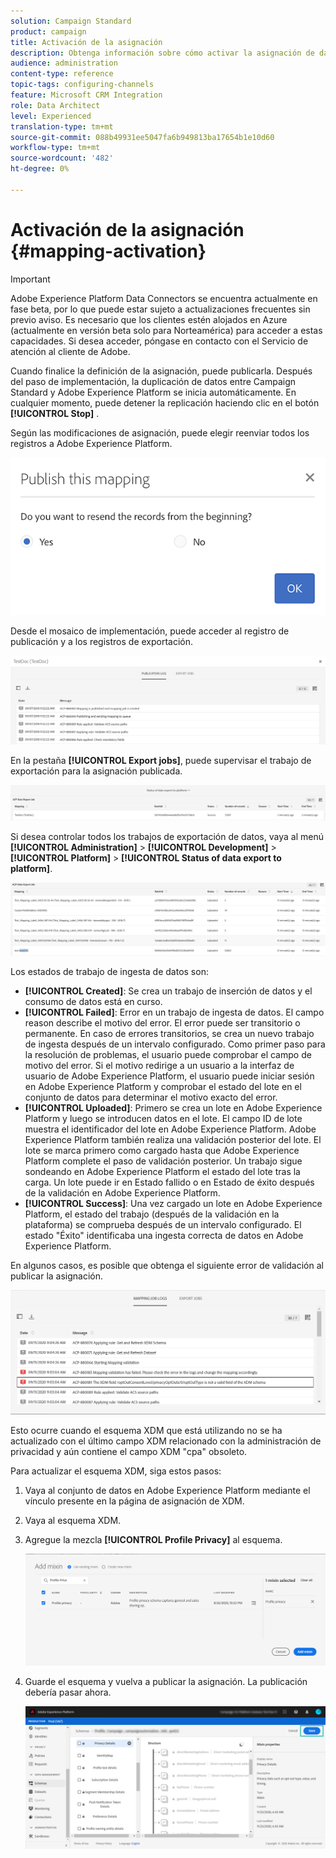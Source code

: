 ```yaml
---
solution: Campaign Standard
product: campaign
title: Activación de la asignación
description: Obtenga información sobre cómo activar la asignación de datos
audience: administration
content-type: reference
topic-tags: configuring-channels
feature: Microsoft CRM Integration
role: Data Architect
level: Experienced
translation-type: tm+mt
source-git-commit: 088b49931ee5047fa6b949813ba17654b1e10d60
workflow-type: tm+mt
source-wordcount: '482'
ht-degree: 0%

---
```



# Activación de la asignación {#mapping-activation}

>[!IMPORTANT]
>
>Adobe Experience Platform Data Connectors se encuentra actualmente en fase beta, por lo que puede estar sujeto a actualizaciones frecuentes sin previo aviso. Es necesario que los clientes estén alojados en Azure (actualmente en versión beta solo para Norteamérica) para acceder a estas capacidades. Si desea acceder, póngase en contacto con el Servicio de atención al cliente de Adobe.

Cuando finalice la definición de la asignación, puede publicarla. Después del paso de implementación, la duplicación de datos entre Campaign Standard y Adobe Experience Platform se inicia automáticamente. En cualquier momento, puede detener la replicación haciendo clic en el botón **[!UICONTROL Stop]** .

Según las modificaciones de asignación, puede elegir reenviar todos los registros a Adobe Experience Platform.

![](assets/aep_publishmapping.png)

Desde el mosaico de implementación, puede acceder al registro de publicación y a los registros de exportación.

![](assets/aep_publog.png)

En la pestaña **[!UICONTROL Export jobs]**, puede supervisar el trabajo de exportación para la asignación publicada.

![](assets/aep_jobstatus.png)

Si desea controlar todos los trabajos de exportación de datos, vaya al menú **[!UICONTROL Administration]** > **[!UICONTROL Development]** > **[!UICONTROL Platform]** > **[!UICONTROL Status of data export to platform]**.

![](assets/aep_statusmapping.png)

Los estados de trabajo de ingesta de datos son:

* **[!UICONTROL Created]**: Se crea un trabajo de inserción de datos y el consumo de datos está en curso.
* **[!UICONTROL Failed]**: Error en un trabajo de ingesta de datos. El campo reason describe el motivo del error. El error puede ser transitorio o permanente. En caso de errores transitorios, se crea un nuevo trabajo de ingesta después de un intervalo configurado. Como primer paso para la resolución de problemas, el usuario puede comprobar el campo de motivo del error. Si el motivo redirige a un usuario a la interfaz de usuario de Adobe Experience Platform, el usuario puede iniciar sesión en Adobe Experience Platform y comprobar el estado del lote en el conjunto de datos para determinar el motivo exacto del error.
* **[!UICONTROL Uploaded]**: Primero se crea un lote en Adobe Experience Platform y luego se introducen datos en el lote. El campo ID de lote muestra el identificador del lote en Adobe Experience Platform. Adobe Experience Platform también realiza una validación posterior del lote. El lote se marca primero como cargado hasta que Adobe Experience Platform complete el paso de validación posterior. Un trabajo sigue sondeando en Adobe Experience Platform el estado del lote tras la carga. Un lote puede ir en Estado fallido o en Estado de éxito después de la validación en Adobe Experience Platform.
* **[!UICONTROL Success]**: Una vez cargado un lote en Adobe Experience Platform, el estado del trabajo (después de la validación en la plataforma) se comprueba después de un intervalo configurado. El estado &quot;Éxito&quot; identificaba una ingesta correcta de datos en Adobe Experience Platform.

En algunos casos, es posible que obtenga el siguiente error de validación al publicar la asignación.

![](assets/aep_datamapping_ccpa.png)

Esto ocurre cuando el esquema XDM que está utilizando no se ha actualizado con el último campo XDM relacionado con la administración de privacidad y aún contiene el campo XDM &quot;cpa&quot; obsoleto.

Para actualizar el esquema XDM, siga estos pasos:

1. Vaya al conjunto de datos en Adobe Experience Platform mediante el vínculo presente en la página de asignación de XDM.

1. Vaya al esquema XDM.

1. Agregue la mezcla **[!UICONTROL Profile Privacy]** al esquema.

   ![](assets/aep_datamapping_privacyfield.png)

1. Guarde el esquema y vuelva a publicar la asignación. La publicación debería pasar ahora.

   ![](assets/aep_save_mapping.png)
